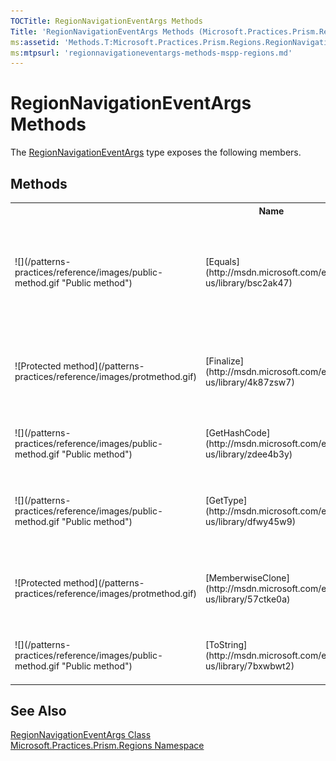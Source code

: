 ```yaml
---
TOCTitle: RegionNavigationEventArgs Methods
Title: 'RegionNavigationEventArgs Methods (Microsoft.Practices.Prism.Regions)'
ms:assetid: 'Methods.T:Microsoft.Practices.Prism.Regions.RegionNavigationEventArgs'
ms:mtpsurl: 'regionnavigationeventargs-methods-mspp-regions.md'
---
```


# RegionNavigationEventArgs Methods

The [RegionNavigationEventArgs](/patterns-practices/reference/regionnavigationeventargs-class-mspp-regions) type exposes the following members.

## Methods

<table>
<colgroup>
<col width="20%" />
</colgroup>
<tbody><tr>
<th>&nbsp;</th>
<th>Name</th>
<th>Description</th>
</tr>
<tr>
<td>
![](/patterns-practices/reference/images/public-method.gif "Public method")
</td>
<td>
[Equals](http://msdn.microsoft.com/en-us/library/bsc2ak47)
</td>
<td>
<div>Determines whether the specified [Object](http://msdn.microsoft.com/en-us/library/e5kfa45b) is equal to the current [Object](http://msdn.microsoft.com/en-us/library/e5kfa45b).</div> (Inherited from [Object](http://msdn.microsoft.com/en-us/library/e5kfa45b).)</td>
</tr>
<tr>
<td>
![Protected method](/patterns-practices/reference/images/protmethod.gif)
</td>
<td>
[Finalize](http://msdn.microsoft.com/en-us/library/4k87zsw7)
</td>
<td>
<div>Allows an object to try to free resources and perform other cleanup operations before it is reclaimed by garbage collection.</div> (Inherited from [Object](http://msdn.microsoft.com/en-us/library/e5kfa45b).)</td>
</tr>
<tr>
<td>
![](/patterns-practices/reference/images/public-method.gif "Public method")
</td>
<td>
[GetHashCode](http://msdn.microsoft.com/en-us/library/zdee4b3y)
</td>
<td>
<div>Serves as a hash function for a particular type. </div> (Inherited from [Object](http://msdn.microsoft.com/en-us/library/e5kfa45b).)</td>
</tr>
<tr>
<td>
![](/patterns-practices/reference/images/public-method.gif "Public method")
</td>
<td>
[GetType](http://msdn.microsoft.com/en-us/library/dfwy45w9)
</td>
<td>
<div>Gets the [Type](http://msdn.microsoft.com/en-us/library/42892f65) of the current instance.</div> (Inherited from [Object](http://msdn.microsoft.com/en-us/library/e5kfa45b).)</td>
</tr>
<tr>
<td>
![Protected method](/patterns-practices/reference/images/protmethod.gif)
</td>
<td>
[MemberwiseClone](http://msdn.microsoft.com/en-us/library/57ctke0a)
</td>
<td>
<div>Creates a shallow copy of the current [Object](http://msdn.microsoft.com/en-us/library/e5kfa45b).</div> (Inherited from [Object](http://msdn.microsoft.com/en-us/library/e5kfa45b).)</td>
</tr>
<tr>
<td>
![](/patterns-practices/reference/images/public-method.gif "Public method")
</td>
<td>
[ToString](http://msdn.microsoft.com/en-us/library/7bxwbwt2)
</td>
<td>
<div>Returns a string that represents the current object.</div> (Inherited from [Object](http://msdn.microsoft.com/en-us/library/e5kfa45b).)</td>
</tr>
</tbody>
</table>

## See Also

[RegionNavigationEventArgs Class](/patterns-practices/reference/regionnavigationeventargs-class-mspp-regions)<br/>
[Microsoft.Practices.Prism.Regions Namespace](/patterns-practices/reference/mspp-regions-namespace)